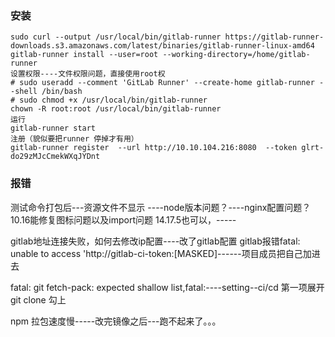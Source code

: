 ### 安装
```shell
sudo curl --output /usr/local/bin/gitlab-runner https://gitlab-runner-downloads.s3.amazonaws.com/latest/binaries/gitlab-runner-linux-amd64
gitlab-runner install --user=root --working-directory=/home/gitlab-runner
设置权限----文件权限问题，直接使用root权
# sudo useradd --comment 'GitLab Runner' --create-home gitlab-runner --shell /bin/bash
# sudo chmod +x /usr/local/bin/gitlab-runner
chown -R root:root /usr/local/bin/gitlab-runner
运行
gitlab-runner start
注册（貌似要把runner 停掉才有用）
gitlab-runner register  --url http://10.10.104.216:8080  --token glrt-do29zMJcCmekWXqJYDnt
```


### 报错
测试命令打包后---资源文件不显示 ----node版本问题？----nginx配置问题？10.16能修复图标问题以及import问题  14.17.5也可以，-----

 gitlab地址连接失败，如何去修改ip配置----改了gitlab配置
 gitlab报错fatal: unable to access 'http://gitlab-ci-token:[MASKED]------项目成员把自己加进去


fatal: git fetch-pack: expected shallow list,fatal:----setting--ci/cd 第一项展开git clone 勾上

npm 拉包速度慢-----改完镜像之后---跑不起来了。。。
